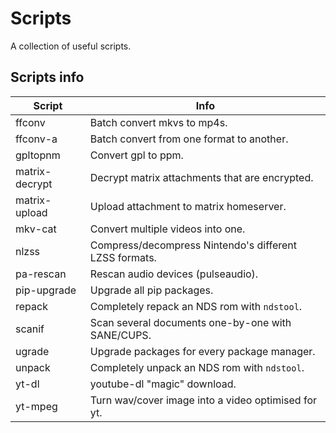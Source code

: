 # Scripts
A collection of useful scripts.

## Scripts info
| Script         | Info                                                   |
|----------------|--------------------------------------------------------|
| ffconv         | Batch convert mkvs to mp4s.                            |
| ffconv-a       | Batch convert from one format to another.              |
| gpltopnm       | Convert gpl to ppm.                                    |
| matrix-decrypt | Decrypt matrix attachments that are encrypted.         |
| matrix-upload  | Upload attachment to matrix homeserver.                |
| mkv-cat        | Convert multiple videos into one.                      |
| nlzss		 | Compress/decompress Nintendo's different LZSS formats. |
| pa-rescan      | Rescan audio devices (pulseaudio).                     |
| pip-upgrade    | Upgrade all pip packages.                              |
| repack	 | Completely repack an NDS rom with `ndstool`.           |
| scanif         | Scan several documents one-by-one with SANE/CUPS.      |
| ugrade         | Upgrade packages for every package manager.            |
| unpack	 | Completely unpack an NDS rom with `ndstool`.           |
| yt-dl          | youtube-dl "magic" download.                           |
| yt-mpeg        | Turn wav/cover image into a video optimised for yt.    |
